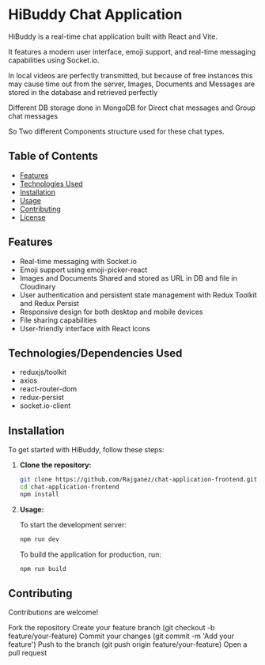 # HiBuddy Chat Application

HiBuddy is a real-time chat application built with React and Vite. 

It features a modern user interface, emoji support, and real-time messaging capabilities using Socket.io.

In local videos are perfectly transmitted, but because of free instances this may cause time out from the server, Images, Documents and Messages are stored in the database and retrieved perfectly

Different DB storage done in MongoDB for Direct chat messages and Group chat messages

So Two different Components structure used for these chat types. 

## Table of Contents

- [Features](#features)
- [Technologies Used](#technologies-used)
- [Installation](#installation)
- [Usage](#usage)
- [Contributing](#contributing)
- [License](#license)

## Features

- Real-time messaging with Socket.io
- Emoji support using emoji-picker-react
- Images and Documents Shared and stored as URL in DB and file in Cloudinary
- User authentication and persistent state management with Redux Toolkit and Redux Persist
- Responsive design for both desktop and mobile devices
- File sharing capabilities
- User-friendly interface with React Icons

## Technologies/Dependencies Used

- reduxjs/toolkit
- axios
- react-router-dom
- redux-persist
- socket.io-client

## Installation

To get started with HiBuddy, follow these steps:

1. **Clone the repository:**

   ```bash
   git clone https://github.com/Rajganez/chat-application-frontend.git
   cd chat-application-frontend
   npm install
   ```

2. **Usage:**

   To start the development server:

   ```bash
   npm run dev
   ```

   To build the application for production, run:

   ```bash
   npm run build
   ```

## Contributing

Contributions are welcome!

Fork the repository
Create your feature branch (git checkout -b feature/your-feature)
Commit your changes (git commit -m 'Add your feature')
Push to the branch (git push origin feature/your-feature)
Open a pull request
